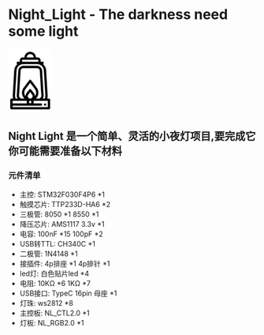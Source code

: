 # Night_Light - The darkness need some light
![](https://github.com/728528678/Night_Light/blob/master/picture/Nlight_ico.jpg)
## Night Light 是一个简单、灵活的小夜灯项目,要完成它你可能需要准备以下材料

### 元件清单
* 主控:		STM32F030F4P6		*1
* 触摸芯片:	TTP233D-HA6			*2
* 三极管: 	8050	*1 	8550	*1
* 降压芯片:	AMS1117 3.3v		*1
* 电容:		100nF	*15	100pF	*2
* USB转TTL:	CH340C				*1
* 二极管:	1N4148				*1
* 接插件:	4p排座	*1	4p排针	*1
* led灯:	白色贴片led			*4
* 电阻:		10KΩ	*6	1KΩ		*7
* USB接口:	TypeC 16pin 母座	*1
* 灯珠:		ws2812				*8
* 主控板:	NL_CTL2.0			*1
* 灯板:		NL_RGB2.0			*1

